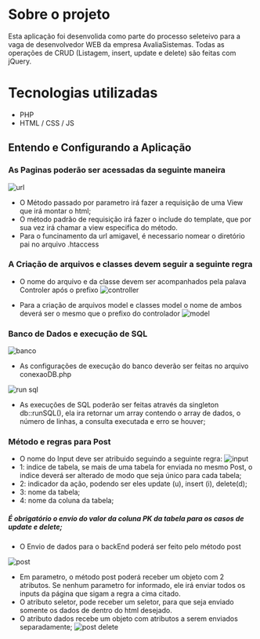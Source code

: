 
# Sobre o projeto

Esta aplicação foi desenvolida como parte do processo seleteivo para a vaga de desenvolvedor WEB da empresa AvaliaSistemas. Todas as operações de CRUD (Listagem, insert, update e delete) são feitas com jQuery.

# Tecnologias utilizadas
- PHP
- HTML / CSS / JS 


## Entendo e Configurando a Aplicação
### As Paginas poderão ser acessadas da seguinte maneira 
![url](https://user-images.githubusercontent.com/81712575/184037942-647b01a9-7225-43ba-9446-5cb1baf80ee0.jpg)
- O Método passado por parametro irá fazer a requisição de uma View que irá montar o html;
- O método padrão de requisição irá fazer o include do template, que por sua vez irá chamar a view especifica do método.
- Para o funcinamento da url amigavel, é necessario nomear o diretório pai no arquivo .htaccess

### A Criação de arquivos e classes devem seguir a seguinte regra
- O nome do arquivo e da classe devem ser acompanhados pela palava Controler após o prefixo
![controller](https://user-images.githubusercontent.com/81712575/184041474-9dc3c7c3-94ee-4e2a-9cb3-c4a28c07c6c1.jpg)

- Para a criação de arquivos model e classes model o nome de ambos deverá ser o mesmo que o prefixo do controlador
![model](https://user-images.githubusercontent.com/81712575/184041926-6e7fffb3-8752-4764-940f-c9056baa94eb.jpg)


### Banco de Dados e execução de SQL
![banco](https://user-images.githubusercontent.com/81712575/184042725-16bd6a0e-d873-4c22-bf0b-f01050d5cba7.jpg)
- As configurações de execução do banco deverão ser feitas no arquivo conexaoDB.php

![run sql](https://user-images.githubusercontent.com/81712575/184043058-855cdb52-a363-4fb1-a58d-2e9af8cc9d78.jpg)
- As execuções de SQL poderão ser feitas através da singleton db::runSQL(), ela ira retornar um array contendo o array de dados, o número de linhas, a consulta executada e erro se houver;

### Método e regras para Post
- O nome do Input deve ser atribuido seguindo a seguinte regra:
![input](https://user-images.githubusercontent.com/81712575/184043874-07cfa050-3ce1-478d-8099-4aa241b76e45.jpg)
- 1: indice de tabela, se mais de uma tabela for enviada no mesmo Post, o indice deverá ser alterado de modo que seja único para cada tabela;
- 2: indicador da ação, podendo ser eles update (u), insert (i), delete(d);
- 3: nome da tabela;
- 4: nome da coluna da tabela;
 ##### É obrigatório o envio do valor da coluna PK da tabela para os casos de update e delete;
 
- O Envio de dados para o backEnd poderá ser feito pelo método post

![post](https://user-images.githubusercontent.com/81712575/184044769-5763c748-8c48-4c67-b539-744b5c982416.jpg)
- Em parametro, o método post poderá receber um objeto com 2 atributos. Se nenhum parametro for informado, ele irá enviar todos os inputs da página que sigam a regra a cima citado.
- O atributo seletor, pode receber um seletor, para que seja enviado somente os dados de dentro do html desejado.
- O atributo dados recebe um objeto com atributos a serem enviados separadamente;
![post delete](https://user-images.githubusercontent.com/81712575/184045675-1d59d38f-ae69-4e4a-bde0-97e9483df36c.jpg)


